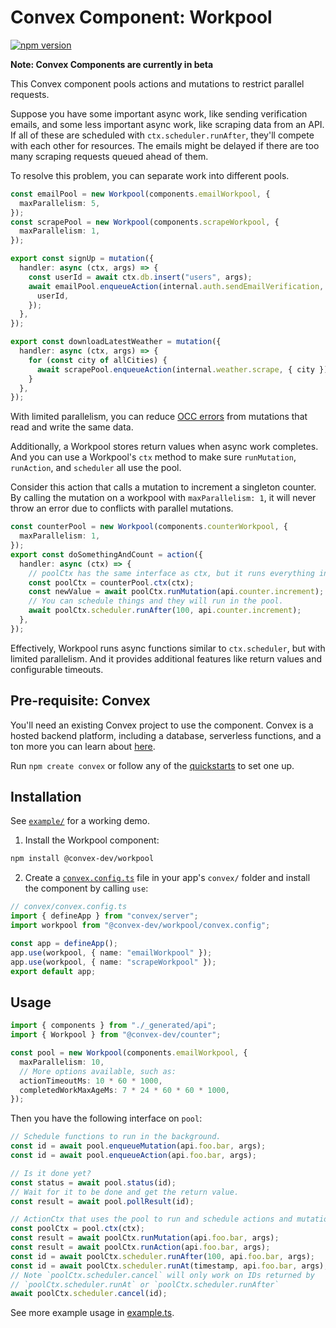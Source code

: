 # Convex Component: Workpool

[![npm version](https://badge.fury.io/js/@convex-dev%2Fworkpool.svg)](https://badge.fury.io/js/@convex-dev%2Fworkpool)

**Note: Convex Components are currently in beta**

<!-- START: Include on https://convex.dev/components -->

This Convex component pools actions and mutations to restrict parallel requests.

Suppose you have some important async work, like sending verification emails,
and some less important async work, like scraping data from an API. If all of
these are scheduled with `ctx.scheduler.runAfter`, they'll compete with each
other for resources. The emails might be delayed if there are too many scraping
requests queued ahead of them.

To resolve this problem, you can separate work into different pools.

```ts
const emailPool = new Workpool(components.emailWorkpool, {
  maxParallelism: 5,
});
const scrapePool = new Workpool(components.scrapeWorkpool, {
  maxParallelism: 1,
});

export const signUp = mutation({
  handler: async (ctx, args) => {
    const userId = await ctx.db.insert("users", args);
    await emailPool.enqueueAction(internal.auth.sendEmailVerification, {
      userId,
    });
  },
});

export const downloadLatestWeather = mutation({
  handler: async (ctx, args) => {
    for (const city of allCities) {
      await scrapePool.enqueueAction(internal.weather.scrape, { city });
    }
  },
});
```

With limited parallelism, you can reduce
[OCC errors](https://docs.convex.dev/error#1)
from mutations that read and write the same data.

Additionally, a Workpool stores return values when async work completes.
And you can use a Workpool's `ctx` method to make sure `runMutation`,
`runAction`, and `scheduler` all use the pool.

Consider this action that calls a mutation to increment a singleton counter.
By calling the mutation on a workpool with `maxParallelism: 1`, it will never
throw an error due to conflicts with parallel mutations.

```ts
const counterPool = new Workpool(components.counterWorkpool, {
  maxParallelism: 1,
});
export const doSomethingAndCount = action({
  handler: async (ctx) => {
    // poolCtx has the same interface as ctx, but it runs everything in the pool.
    const poolCtx = counterPool.ctx(ctx);
    const newValue = await poolCtx.runMutation(api.counter.increment);
    // You can schedule things and they will run in the pool.
    await poolCtx.scheduler.runAfter(100, api.counter.increment);
  },
});
```

Effectively, Workpool runs async functions similar to `ctx.scheduler`, but with
limited parallelism. And it provides additional features like return values and
configurable timeouts.

## Pre-requisite: Convex

You'll need an existing Convex project to use the component.
Convex is a hosted backend platform, including a database, serverless functions,
and a ton more you can learn about [here](https://docs.convex.dev/get-started).

Run `npm create convex` or follow any of the [quickstarts](https://docs.convex.dev/home) to set one up.

## Installation

See [`example/`](./example/convex/) for a working demo.

1. Install the Workpool component:

```bash
npm install @convex-dev/workpool
```

2. Create a [`convex.config.ts`](./example/convex/convex.config.ts) file in your
   app's `convex/` folder and install the component by calling `use`:

```ts
// convex/convex.config.ts
import { defineApp } from "convex/server";
import workpool from "@convex-dev/workpool/convex.config";

const app = defineApp();
app.use(workpool, { name: "emailWorkpool" });
app.use(workpool, { name: "scrapeWorkpool" });
export default app;
```

## Usage

```ts
import { components } from "./_generated/api";
import { Workpool } from "@convex-dev/counter";

const pool = new Workpool(components.emailWorkpool, {
  maxParallelism: 10,
  // More options available, such as:
  actionTimeoutMs: 10 * 60 * 1000,
  completedWorkMaxAgeMs: 7 * 24 * 60 * 60 * 1000,
});
```

Then you have the following interface on `pool`:

```ts
// Schedule functions to run in the background.
const id = await pool.enqueueMutation(api.foo.bar, args);
const id = await pool.enqueueAction(api.foo.bar, args);

// Is it done yet?
const status = await pool.status(id);
// Wait for it to be done and get the return value.
const result = await pool.pollResult(id);

// ActionCtx that uses the pool to run and schedule actions and mutations.
const poolCtx = pool.ctx(ctx);
const result = await poolCtx.runMutation(api.foo.bar, args);
const result = await poolCtx.runAction(api.foo.bar, args);
const id = await poolCtx.scheduler.runAfter(100, api.foo.bar, args);
const id = await poolCtx.scheduler.runAt(timestamp, api.foo.bar, args);
// Note `poolCtx.scheduler.cancel` will only work on IDs returned by
// `poolCtx.scheduler.runAt` or `poolCtx.scheduler.runAfter`
await poolCtx.scheduler.cancel(id);
```

See more example usage in [example.ts](./example/convex/example.ts).

<!-- END: Include on https://convex.dev/components -->
